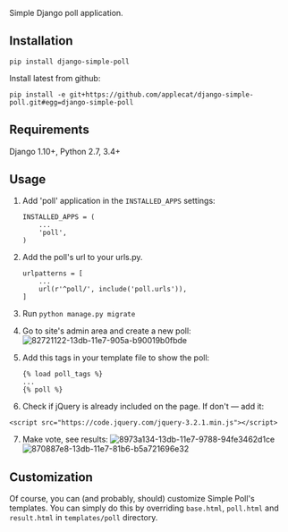 Simple Django poll application.

Installation
------------

```
pip install django-simple-poll
```

Install latest from github:
```
pip install -e git+https://github.com/applecat/django-simple-poll.git#egg=django-simple-poll
```

Requirements
------------
Django 1.10+, Python 2.7, 3.4+

Usage
-----

1. Add 'poll' application in the ``INSTALLED_APPS`` settings:

    ```
    INSTALLED_APPS = (
        ...
        'poll',
    )
    ```

2. Add the poll's url to your urls.py.

    ```
    urlpatterns = [
        ...
        url(r'^poll/', include('poll.urls')),
    ]
    ```

3. Run ```python manage.py migrate```

4. Go to site's admin area and create a new poll:
![82721122-13db-11e7-905a-b90019b0fbde](https://cloud.githubusercontent.com/assets/390483/24417739/393a782a-13f2-11e7-8c09-fd6d0cf228f0.png)

5. Add this tags in your template file to show the poll:

    ```
    {% load poll_tags %}
    ...
    {% poll %}
    ```

6. Check if jQuery is already included on the page. If don't — add it:
```
<script src="https://code.jquery.com/jquery-3.2.1.min.js"></script>
```

7. Make vote, see results:
![8973a134-13db-11e7-9788-94fe3462d1ce](https://cloud.githubusercontent.com/assets/390483/24417740/396b4e5a-13f2-11e7-8978-47803c0528d3.png)
![870887e8-13db-11e7-81b6-b5a721696e32](https://cloud.githubusercontent.com/assets/390483/24417741/396c019c-13f2-11e7-8238-ebcbf2be01a8.png)


Customization
-------------

Of course, you can (and probably, should) customize Simple Poll's templates. You can simply do this by overriding `base.html`, `poll.html` and `result.html` in `templates/poll` directory.
